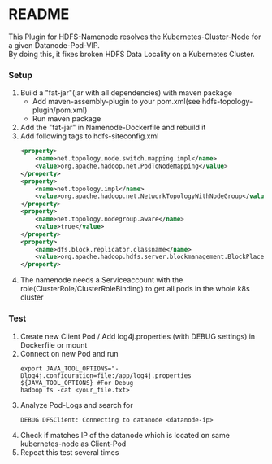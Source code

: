 # README #

This Plugin for HDFS-Namenode resolves the Kubernetes-Cluster-Node for a given Datanode-Pod-VIP. \
By doing this, it fixes broken HDFS Data Locality on a Kubernetes Cluster.

### Setup ###

1. Build a "fat-jar"(jar with all dependencies) with maven package
    * Add maven-assembly-plugin to your pom.xml(see hdfs-topology-plugin/pom.xml)
    * Run maven package
2. Add the "fat-jar" in Namenode-Dockerfile and rebuild it
3. Add following tags to hdfs-siteconfig.xml
    ````xml
    <property>
        <name>net.topology.node.switch.mapping.impl</name>
        <value>org.apache.hadoop.net.PodToNodeMapping</value>
    </property>
    <property>
        <name>net.topology.impl</name>
        <value>org.apache.hadoop.net.NetworkTopologyWithNodeGroup</value>
    </property>
    <property>
        <name>net.topology.nodegroup.aware</name>
        <value>true</value>
    </property>
    <property>
        <name>dfs.block.replicator.classname</name>
        <value>org.apache.hadoop.hdfs.server.blockmanagement.BlockPlacementPolicyWithNodeGroup</value>
    </property>
    ````
4. The namenode needs a Serviceaccount with the role(ClusterRole/ClusterRoleBinding) to get all pods in the whole k8s cluster

### Test ###
1. Create new Client Pod / Add log4j.properties (with DEBUG settings) in Dockerfile or mount
2. Connect on new Pod and run 
    ````shell script
    export JAVA_TOOL_OPTIONS="-Dlog4j.configuration=file:/app/log4j.properties ${JAVA_TOOL_OPTIONS} #For Debug
    hadoop fs -cat <your_file.txt> 
    ````
3. Analyze Pod-Logs and search for 
    ````
   DEBUG DFSClient: Connecting to datanode <datanode-ip>
    ````
4. Check if <datanode-ip> matches IP of the datanode which is located on same kubernetes-node as Client-Pod
5. Repeat this test several times
 